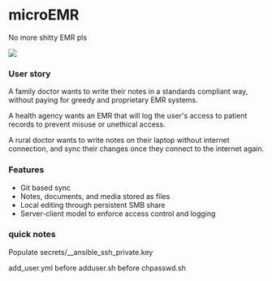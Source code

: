 # microEMR
No more shitty EMR pls

<img src="https://imgs.xkcd.com/comics/standards.png">

### User story
A family doctor wants to write their notes in a standards compliant way, without paying for greedy and proprietary EMR systems.

A health agency wants an EMR that will log the user's access to patient records to prevent misuse or unethical access.

A rural doctor wants to write notes on their laptop without internet connection, and sync their changes once they connect to the internet again.

### Features
- Git based sync
- Notes, documents, and media stored as files
- Local editing through persistent SMB share
- Server-client model to enforce access control and logging

### quick notes
Populate secrets/__ansible_ssh_private.key

add_user.yml before adduser.sh before chpasswd.sh
